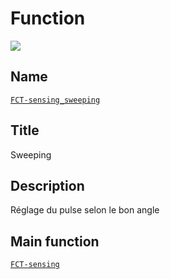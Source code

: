 # Function
![](viewme.jpg)

## Name
[`FCT-sensing_sweeping`]()

## Title
Sweeping

## Description
Réglage du pulse selon le bon angle

## Main function
[`FCT-sensing`](../FCT-sensing)

